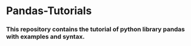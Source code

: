 # Pandas-Tutorials
### This repository contains the tutorial of python library pandas with examples and syntax. 
 